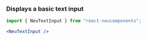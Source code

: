 ### Displays a basic text input ###

```jsx { "props": { "style": { "backgroundColor": "#929292", "textAlign": "center", "padding": "100px" } } }
import { NeuTextInput } from "react-neucomponents";

<NeuTextInput />
```